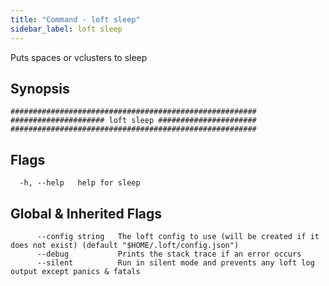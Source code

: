 ```yaml
---
title: "Command - loft sleep"
sidebar_label: loft sleep
---
```



Puts spaces or vclusters to sleep

## Synopsis


```
#######################################################
##################### loft sleep ######################
#######################################################
```


## Flags

```
  -h, --help   help for sleep
```


## Global & Inherited Flags

```
      --config string   The loft config to use (will be created if it does not exist) (default "$HOME/.loft/config.json")
      --debug           Prints the stack trace if an error occurs
      --silent          Run in silent mode and prevents any loft log output except panics & fatals
```

